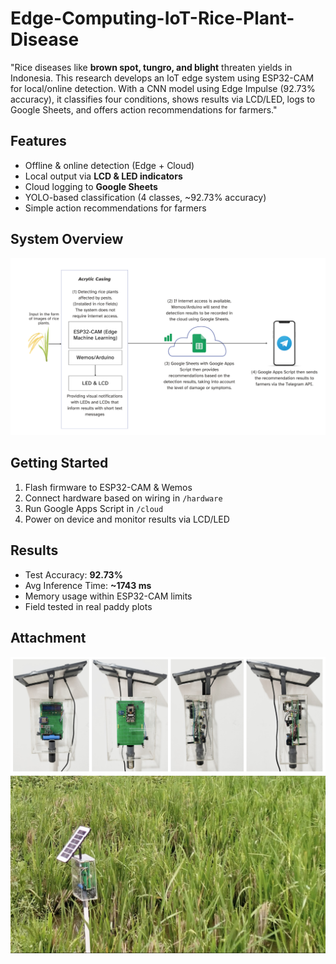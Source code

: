 # Edge-Computing-IoT-Rice-Plant-Disease
"Rice diseases like **brown spot, tungro, and blight** threaten yields in Indonesia. This research develops an IoT edge system using ESP32-CAM for local/online detection. With a CNN model using Edge Impulse (92.73% accuracy), it classifies four conditions, shows results via LCD/LED, logs to Google Sheets, and offers action recommendations for farmers."

## Features
- Offline & online detection (Edge + Cloud)
- Local output via **LCD & LED indicators**
- Cloud logging to **Google Sheets**
- YOLO-based classification (4 classes, ~92.73% accuracy)
- Simple action recommendations for farmers

## System Overview
![System Diagram](/docs/system-overview.png)

## Getting Started
1. Flash firmware to ESP32-CAM & Wemos
2. Connect hardware based on wiring in `/hardware`
3. Run Google Apps Script in `/cloud`
4. Power on device and monitor results via LCD/LED

## Results
- Test Accuracy: **92.73%**
- Avg Inference Time: **~1743 ms**
- Memory usage within ESP32-CAM limits
- Field tested in real paddy plots

## Attachment
![System Final](/docs/final-looks.png)
![System Deploy](/docs/system-deploy.jpg)
